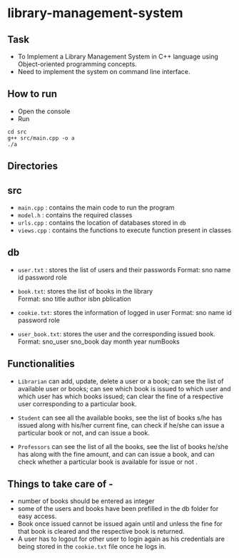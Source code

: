 # library-management-system

## Task
- To Implement a Library Management System in C++ language using Object-oriented programming concepts. 
- Need to implement the system on command line interface.  

## How to run    
* Open the console
* Run 
```
cd src  
g++ src/main.cpp -o a
./a
```

## Directories   
## src
* `main.cpp` : contains the main code to run the program
* `model.h` : contains the required classes
* `urls.cpp` : contains the location of databases stored in `db`  
* `views.cpp` : contains the functions to execute function present in classes

## db
* `user.txt`  : stores the list of users and their passwords 
Format: sno name id password role 

* `book.txt`: stores the list of books in the library  
Format: sno title author isbn pblication

* `cookie.txt`: stores the information of logged in user 
Format: sno name id password role 

* `user_book.txt`: stores the user and the corresponding issued book.
Format: sno_user sno_book day month year numBooks

## Functionalities
* ``Librarian`` can add, update, delete a user or a book; can see the list of available user or books; can see which book is issued to which user and which user has which books issued; can clear the fine of a respective user corresponding to a particular book.

* ``Student`` can see all the available books, see the list of books s/he has issued along with his/her current fine, can check if he/she can issue a particular book or not, and can issue a book.

* ``Professors`` can see the list of all the books, see the list of books he/she has along with the fine amount, and can can issue a book, and can check whether a particular book is available for issue or not .

  
## Things to take care of -
* number of books should be entered as integer 
* some of the users and books have been prefilled in the db folder for easy access.
* Book once issued cannot be issued again until and unless the fine for that book is cleared and the respective book is returned.
* A user has to logout for other user to login again as his credentials are being stored in the ``cookie.txt`` file once he logs in. 
